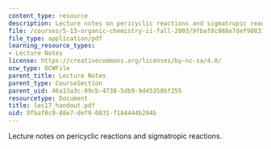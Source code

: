 ```yaml
---
content_type: resource
description: Lecture notes on pericyclic reactions and sigmatropic reactions.
file: /courses/5-13-organic-chemistry-ii-fall-2003/9fbaf8c988e7def90831f184444b294b_lec17_handout.pdf
file_type: application/pdf
learning_resource_types:
- Lecture Notes
license: https://creativecommons.org/licenses/by-nc-sa/4.0/
ocw_type: OCWFile
parent_title: Lecture Notes
parent_type: CourseSection
parent_uid: 46a13a3c-09cb-4738-5db9-9d45358bf255
resourcetype: Document
title: lec17_handout.pdf
uid: 9fbaf8c9-88e7-def9-0831-f184444b294b
---
```

Lecture notes on pericyclic reactions and sigmatropic reactions.